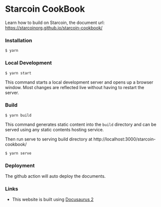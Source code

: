 # Starcoin CookBook

Learn how to build on Starcoin, the document url: https://starcoinorg.github.io/starcoin-cookbook/

### Installation

```
$ yarn
```

### Local Development

```
$ yarn start
```

This command starts a local development server and opens up a browser window. Most changes are reflected live without having to restart the server.

### Build

```
$ yarn build
```

This command generates static content into the `build` directory and can be served using any static contents hosting service.

Then run serve to serving build directory at http://localhost:3000/starcoin-cookbook/
```
$ yarn serve
```

### Deployment

The github action will auto deploy the documents.

### Links

* This website is built using [Docusaurus 2](https://docusaurus.io/)
